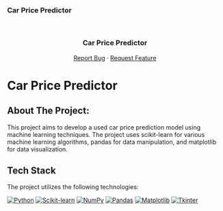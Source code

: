 <a name="readme-top"></a>

<!-- PROJECT LOGO -->
### Car Price Predictor
<br />
<div align="center">

<h3 align="center">Car Price Predictor</h3>

  <p align="center">
    <a href="https://github.com/omar-bahgat/Car-Price-Predictor/issues">Report Bug</a>
    ·
    <a href="https://github.com/omar-bahgat/Car-Price-Predictor/issues">Request Feature</a>
  </p>
</div>


<!-- ABOUT THE PROJECT -->

# Car Price Predictor

## About The Project:

This project aims to develop a used car price prediction model using machine learning techniques. The project uses scikit-learn for various machine learning algorithms, pandas for data manipulation, and matplotlib for data visualization.

## Tech Stack

The project utilizes the following technologies:

[![Python](https://img.shields.io/badge/Language-Python-blue.svg)](https://www.python.org/)
[![Scikit-learn](https://img.shields.io/badge/Library-Scikit--learn-green.svg)](https://scikit-learn.org/)
[![NumPy](https://img.shields.io/badge/Library-NumPy-blue.svg)](https://numpy.org/)
[![Pandas](https://img.shields.io/badge/Library-Pandas-blue.svg)](https://pandas.pydata.org/)
[![Matplotlib](https://img.shields.io/badge/Library-Matplotlib-blue.svg)](https://matplotlib.org/)
[![Tkinter](https://img.shields.io/badge/Library-Tkinter-blue.svg)](https://docs.python.org/3/library/tkinter.html)



